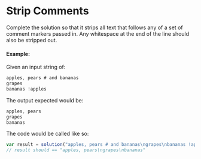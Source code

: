 # Strip Comments

Complete the solution so that it strips all text that follows any of a set of comment markers passed in. Any whitespace at the end of the line should also be stripped out.

#### Example:

Given an input string of:
```js
apples, pears # and bananas
grapes
bananas !apples
```

The output expected would be:
```js
apples, pears
grapes
bananas
```
The code would be called like so:
```js
var result = solution("apples, pears # and bananas\ngrapes\nbananas !apples", ["#", "!"])
// result should == "apples, pears\ngrapes\nbananas"
```
